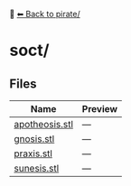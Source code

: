 📁 [⬅ Back to pirate/](../README.md)

# soct/

## Files

| Name | Preview |
|------|---------|
| [apotheosis.stl](./apotheosis.stl) | — |
| [gnosis.stl](./gnosis.stl) | — |
| [praxis.stl](./praxis.stl) | — |
| [sunesis.stl](./sunesis.stl) | — |